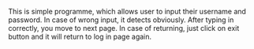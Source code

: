 This is simple programme, which allows user to input their username and password. In case of wrong input, it detects obviously. After typing in correctly, you move to next page. In case of returning, just click on exit button and it will return to log in page again.
